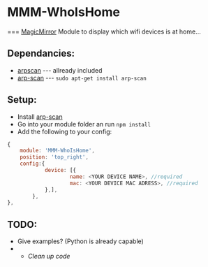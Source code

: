 # MMM-WhoIsHome
===
[MagicMirror](https://github.com/MichMich/MagicMirror) Module to display which wifi devices is at home...

Dependancies:
---
* [arpscan](https://github.com/goliatone/arpscan) --- allready included
* [arp-scan](http://linux.die.net/man/1/arp-scan) --- `sudo apt-get install arp-scan`

Setup:
---
* Install [arp-scan](http://linux.die.net/man/1/arp-scan)
* Go into your module folder an run `npm install`
* Add the following to your config:
````javascript
{
	module: 'MMM-WhoIsHome',
	position: 'top_right',
	config:{
		    device: [{
			    	name: <YOUR DEVICE NAME>, //required
			    	mac: <YOUR DEVICE MAC ADRESS>, //required
			},],
		},
},
````

TODO:
---
* Give examples? (Python is already capable)
* * _Clean up code_

